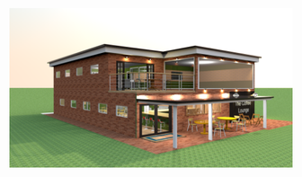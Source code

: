 ![Picture 1 (OUTSIDE)](https://raw.githubusercontent.com/The-Coffee-Lounge/The-Coffee-Lounge-3D-Model/master/renders/TCL%20-%20Picture%201%20(OUTSIDE).png)